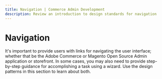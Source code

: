 ```yaml
---
title: Navigation | Commerce Admin Development
description: Review an introduction to design standards for navigation and wizards in the Adobe Commerce and Magento Open Source Admin application.
---
```


# Navigation

It's important to provide users with links for navigating the user interface; whether that be the Adobe Commerce or Magento Open Source Admin application or storefront. In some cases, you may also need to provide step-by-step guidance for accomplishing a task using a wizard. Use the design patterns in this section to learn about both.

